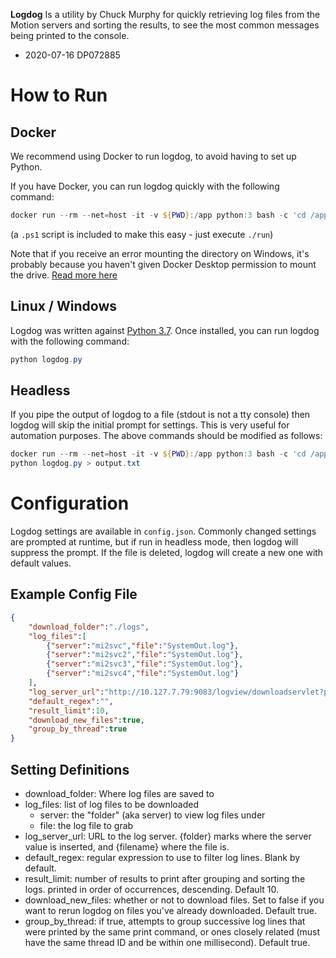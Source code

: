 **Logdog** Is a utility by Chuck Murphy for quickly retrieving log files from the Motion servers and sorting the results, to see the most common messages being printed to the console.

- 2020-07-16 DP072885

# How to Run

## Docker

We recommend using Docker to run logdog, to avoid having to set up Python.

If you have Docker, you can run logdog quickly with the following command:

```ps1
docker run --rm --net=host -it -v ${PWD}:/app python:3 bash -c 'cd /app && python logdog.py'
```

(a `.ps1` script is included to make this easy - just execute `./run`)

Note that if you receive an error mounting the directory on Windows, it's probably because you haven't given Docker Desktop permission to mount the drive. [Read more here](https://rominirani.com/docker-on-windows-mounting-host-directories-d96f3f056a2c?gi=9a1b7384f4bd)

## Linux / Windows

Logdog was written against [Python 3.7](https://www.python.org/downloads/release/python-370/). Once installed, you can run logdog with the following command:

```ps1
python logdog.py
```

## Headless

If you pipe the output of logdog to a file (stdout is not a tty console) then logdog will skip the initial prompt for settings. This is very useful for automation purposes. The above commands should be modified as follows:

```ps1
docker run --rm --net=host -it -v ${PWD}:/app python:3 bash -c 'cd /app && python logdog.py > output.txt'
python logdog.py > output.txt
```

# Configuration

Logdog settings are available in `config.json`. Commonly changed settings are prompted at runtime, but if run in headless mode, then logdog will suppress the prompt. If the file is deleted, logdog will create a new one with default values.

## Example Config File

```json
{
    "download_folder":"./logs",
    "log_files":[
        {"server":"mi2svc","file":"SystemOut.log"},
        {"server":"mi2svc2","file":"SystemOut.log"},
        {"server":"mi2svc3","file":"SystemOut.log"},
        {"server":"mi2svc4","file":"SystemOut.log"}
    ],
    "log_server_url":"http://10.127.7.79:9083/logview/downloadservlet?profile=AppServers&folder={folder}&filename={filename}",
    "default_regex":"",
    "result_limit":10,
    "download_new_files":true,
    "group_by_thread":true
}
```

## Setting Definitions

* download_folder: Where log files are saved to
* log_files: list of log files to be downloaded
    * server: the "folder" (aka server) to view log files under
    * file: the log file to grab
* log_server_url: URL to the log server. {folder} marks where the server value is inserted, and {filename} where the file is.
* default_regex: regular expression to use to filter log lines. Blank by default.
* result_limit: number of results to print after grouping and sorting the logs. printed in order of occurrences, descending. Default 10.
* download_new_files: whether or not to download files. Set to false if you want to rerun logdog on files you've already downloaded. Default true.
* group_by_thread: if true, attempts to group successive log lines that were printed by the same print command, or ones closely related (must have the same thread ID and be within one millisecond). Default true.